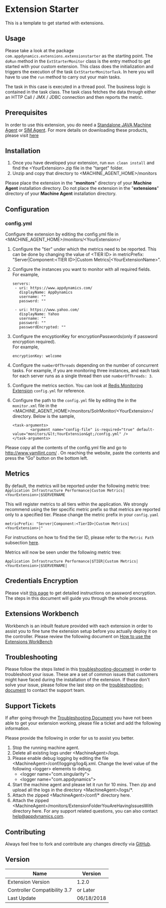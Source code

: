 # Extension Starter
This is a template to get started with extensions.
 
## Usage
Please take a look at the package `com.appdynamics.extensions.extensionstarter` as the starting point. 
The `doRun` method in the `ExtStarterMonitor` class is the entry method to get started with your custom extension. This class does the initialization and triggers the execution of the task `ExtStarterMonitorTask`. In here you will have to use the `run` method to carry out your main tasks.
 
The task in this case is executed in a thread pool. The business logic is contained in the task class. 
The task class fetches the data through either an HTTP Call / JMX / JDBC connection and then reports the metric.  
 
## Prerequisites
In order to use this extension, you do need a [Standalone JAVA Machine Agent](https://docs.appdynamics.com/display/PRO44/Standalone+Machine+Agents) or [SIM Agent](https://docs.appdynamics.com/display/PRO44/Server+Visibility).  For more details on downloading these products, please  visit [here](https://download.appdynamics.com/)

## Installation
1. Once you have developed your extension, run `mvn clean install` and find the &lt;YourExtension&gt;.zip file in the "target" folder.
2. Unzip and copy that directory to <MACHINE_AGENT_HOME>/monitors

Please place the extension in the "__monitors__" directory of your __Machine Agent__ installation directory. Do not place the extension in the "__extensions__" directory of your __Machine Agent__ installation directory.

## Configuration
### config.yml
Configure the extension by editing the config.yml file in <MACHINE_AGENT_HOME>/monitors/&lt;YourExtension&gt;/
1. Configure the "tier" under which the metrics need to be reported. This can be done by changing the value of &lt;TIER ID&gt; in metricPrefix: "Server|Component:&lt;TIER ID&gt;|Custom Metrics|&lt;YourExtensionName&gt;".
 2. Configure the instances you want to monitor with all required fields.<br/>For example,
 
     ```
     servers:
      - uri: https://www.appdynamics.com/
        displayName: AppDynamics
        username: ""
        password: ""

      - uri: https://www.yahoo.com/
        displayName: Yahoo
        username: ""
        password: ""
        passwordEncrypted: ""
    ```
 3. Configure the encyptionKey for encryptionPasswords(only if password encryption required).<br/>For example,
    ```
    encryptionKey: welcome
    ```
 4. Configure the `numberOfThreads` depending on the number of concurrent tasks. For example, if you are monitoring three instances, and each task for each server runs as a single thread then use `numberOfThreads: 3`.
 5. Configure the metrics section. You can look at [Redis Monitoring Extension](https://github.com/Appdynamics/redis-monitoring-extension) `config.yml` for reference.
 6. Configure the path to the `config.yml` file by editing the in the `monitor.xml` file in the <MACHINE_AGENT_HOME>/monitors/SolrMonitor/&lt;YourExtension&gt;/ directory. Below is the sample,
    ```
    <task-arguments>
            <argument name="config-file" is-required="true" default-value="monitors/&lt;YourExtension&gt;/config.yml" />
    </task-arguments>
    ```
 
Please copy all the contents of the config.yml file and go to http://www.yamllint.com/ . On reaching the website, paste the contents and press the “Go” button on the bottom left.

## Metrics
By default, the metrics will be reported under the following metric tree: `Application Infrastructure Performance|Custom Metrics|<YourExtension>|$SERVERNAME`

This will register metrics to all tiers within the application. We strongly recommend using the tier specific metric prefix so that metrics are reported only to a specified tier. Please change the metric prefix in your `config.yaml`

`metricPrefix: "Server|Component:<TierID>|Custom Metrics|<YourExtension>|"`

For instructions on how to find the tier ID, please refer to the `Metric Path` subsection [here](https://docs.appdynamics.com/display/PRO44/Build+a+Monitoring+Extension+Using+Java).

Metrics will now be seen under the following metric tree:

`Application Infrastructure Performance|$TIER|Custom Metrics|<YourExtension>|$SERVERNAME|`

## Credentials Encryption
Please visit [this page](https://community.appdynamics.com/t5/Knowledge-Base/How-to-use-Password-Encryption-with-Extensions/ta-p/29397) to get detailed instructions on password encryption. The steps in this document will guide you through the whole process.

## Extensions Workbench
Workbench is an inbuilt feature provided with each extension in order to assist you to fine tune the extension setup before you actually deploy it on the controller. Please review the following document on [How to use the Extensions WorkBench](https://community.appdynamics.com/t5/Knowledge-Base/How-to-use-the-Extensions-WorkBench/ta-p/30130)

## Troubleshooting
Please follow the steps listed in this [troubleshooting-document](https://community.appdynamics.com/t5/Knowledge-Base/How-to-troubleshoot-missing-custom-metrics-or-extensions-metrics/ta-p/28695) in order to troubleshoot your issue. These are a set of common issues that customers might have faced during the installation of the extension. If these don't solve your issue, please follow the last step on the [troubleshooting-document](https://community.appdynamics.com/t5/Knowledge-Base/How-to-troubleshoot-missing-custom-metrics-or-extensions-metrics/ta-p/28695) to contact the support team.

## Support Tickets
If after going through the [Troubleshooting Document](https://community.appdynamics.com/t5/Knowledge-Base/How-to-troubleshoot-missing-custom-metrics-or-extensions-metrics/ta-p/28695) you have not been able to get your extension working, please file a ticket and add the following information.

Please provide the following in order for us to assist you better.

1. Stop the running machine agent.
2. Delete all existing logs under &lt;MachineAgent&gt;/logs.
3. Please enable debug logging by editing the file &lt;MachineAgent&gt;/conf/logging/log4j.xml. Change the level value of the following &lt;logger&gt; elements to debug.
   * &lt;logger name="com.singularity"&gt;
   * &lt;logger name="com.appdynamics"&gt;
4. Start the machine agent and please let it run for 10 mins. Then zip and upload all the logs in the directory &lt;MachineAgent&gt;/logs/*.
5. Attach the zipped &lt;MachineAgent&gt;/conf/* directory here.
6. Attach the zipped &lt;MachineAgent&gt;/monitors/ExtensionFolderYouAreHavingIssuesWith directory here.
For any support related questions, you can also contact [help@appdynamics.com](mailto:help@appdynamics.com).

## Contributing
Always feel free to fork and contribute any changes directly via [GitHub](https://github.com/Appdynamics/extension-starter).

## Version
Name |	Version
---|---
Extension Version |	1.2.0
Controller Compatibility	3.7 | or Later
Last Update |	06/18/2018

